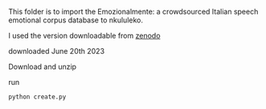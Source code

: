 This folder is to import the 
Emozionalmente: a crowdsourced Italian speech emotional corpus
database to nkululeko.

I used the version downloadable from [zenodo](https://zenodo.org/record/6569824)

downloaded June 20th 2023

Download and unzip

run
```
python create.py
```